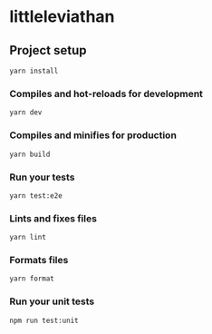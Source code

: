# littleleviathan

## Project setup
```
yarn install
```

### Compiles and hot-reloads for development
```
yarn dev
```

### Compiles and minifies for production
```
yarn build
```

### Run your tests
```
yarn test:e2e
```

### Lints and fixes files
```
yarn lint
```

### Formats files
```
yarn format
```

### Run your unit tests
```
npm run test:unit
```
